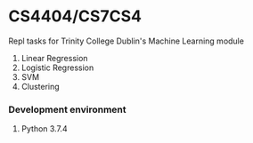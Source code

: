 # CS4404/CS7CS4 

Repl tasks for Trinity College Dublin's Machine Learning module 

1. Linear Regression
2. Logistic Regression
3. SVM
4. Clustering


### Development environment
1. Python 3.7.4
